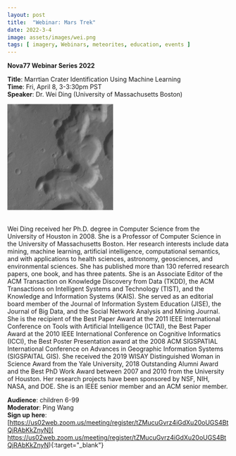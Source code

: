 ```yaml
---
layout: post
title:  "Webinar: Mars Trek"  
date: 2022-3-4 
image: assets/images/wei.png  
tags: [ imagery, Webinars, meteorites, education, events ]
---
```


**Nova77 Webinar Series 2022**

**Title**: Marrtian Crater Identification Using Machine Learning  
**Time**: Fri, April 8, 3-3:30pm PST  
**Speaker**: Dr. Wei Ding (University of Massachusetts Boston)


<div><img src="/assets/images/wei.png" class="img-fluid" alt="Mars Trek" /></div><br>

Wei Ding received her Ph.D. degree in Computer Science from the University of Houston in 2008. She is a Professor of Computer Science in the University of Massachusetts Boston. Her research interests include data mining, machine learning, artificial intelligence, computational semantics, and with applications to health sciences, astronomy, geosciences, and environmental sciences. She has published more than 130 referred research papers, one book, and has three patents. She is an Associate Editor of the ACM Transaction on Knowledge Discovery from Data (TKDD), the ACM Transactions on Intelligent Systems and Technology (TIST), and the Knowledge and Information Systems (KAIS). She served as an editorial board member of the Journal of Information System Education (JISE), the Journal of Big Data, and the Social Network Analysis and Mining Journal. She is the recipient of the Best Paper Award at the 2011 IEEE International Conference on Tools with Artificial Intelligence (ICTAI), the Best Paper Award at the 2010 IEEE International Conference on Cognitive Informatics (ICCI), the Best Poster Presentation award at the 2008 ACM SIGSPATIAL International Conference on Advances in Geographic Information Systems (SIGSPAITAL GIS). She received the 2019 WISAY Distinguished Woman in Science Award from the Yale University, 2018 Outstanding Alumni Award and the Best PhD Work Award between 2007 and 2010 from the University of Houston. Her research projects have been sponsored by NSF, NIH, NASA, and DOE. She is an IEEE senior member and an ACM senior member.  

**Audience**: children 6-99  
**Moderator**: Ping Wang  
**Sign up here**:  
[https://us02web.zoom.us/meeting/register/tZMucuGvrz4iGdXu20oUGS4BtQjRAbKkZnyN](
https://us02web.zoom.us/meeting/register/tZMucuGvrz4iGdXu20oUGS4BtQjRAbKkZnyN){:target="_blank"}

